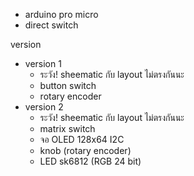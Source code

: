 - arduino pro micro
- direct switch

version
- version 1
  - ระวัง! sheematic กับ layout ไม่ตรงกันนะ
  - button switch
  - rotary encoder
- version 2
  - ระวัง! sheematic กับ layout ไม่ตรงกันนะ
  - matrix switch
  - จอ OLED 128x64 I2C
  - knob (rotary encoder)
  - LED sk6812 (RGB 24 bit)
